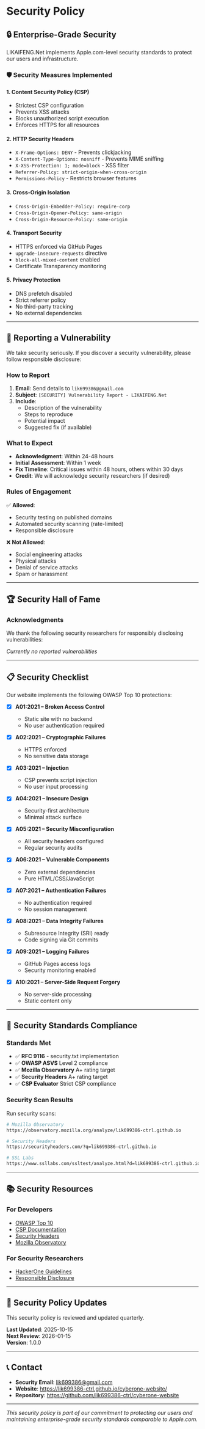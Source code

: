 # Security Policy

## 🔒 Enterprise-Grade Security

LIKAIFENG.Net implements Apple.com-level security standards to protect our users and infrastructure.

### 🛡️ Security Measures Implemented

#### 1. **Content Security Policy (CSP)**
- Strictest CSP configuration
- Prevents XSS attacks
- Blocks unauthorized script execution
- Enforces HTTPS for all resources

#### 2. **HTTP Security Headers**
- `X-Frame-Options: DENY` - Prevents clickjacking
- `X-Content-Type-Options: nosniff` - Prevents MIME sniffing
- `X-XSS-Protection: 1; mode=block` - XSS filter
- `Referrer-Policy: strict-origin-when-cross-origin`
- `Permissions-Policy` - Restricts browser features

#### 3. **Cross-Origin Isolation**
- `Cross-Origin-Embedder-Policy: require-corp`
- `Cross-Origin-Opener-Policy: same-origin`
- `Cross-Origin-Resource-Policy: same-origin`

#### 4. **Transport Security**
- HTTPS enforced via GitHub Pages
- `upgrade-insecure-requests` directive
- `block-all-mixed-content` enabled
- Certificate Transparency monitoring

#### 5. **Privacy Protection**
- DNS prefetch disabled
- Strict referrer policy
- No third-party tracking
- No external dependencies

---

## 🚨 Reporting a Vulnerability

We take security seriously. If you discover a security vulnerability, please follow responsible disclosure:

### How to Report

1. **Email**: Send details to `lik699386@gmail.com`
2. **Subject**: `[SECURITY] Vulnerability Report - LIKAIFENG.Net`
3. **Include**:
   - Description of the vulnerability
   - Steps to reproduce
   - Potential impact
   - Suggested fix (if available)

### What to Expect

- **Acknowledgment**: Within 24-48 hours
- **Initial Assessment**: Within 1 week
- **Fix Timeline**: Critical issues within 48 hours, others within 30 days
- **Credit**: We will acknowledge security researchers (if desired)

### Rules of Engagement

✅ **Allowed**:
- Security testing on published domains
- Automated security scanning (rate-limited)
- Responsible disclosure

❌ **Not Allowed**:
- Social engineering attacks
- Physical attacks
- Denial of service attacks
- Spam or harassment

---

## 🏆 Security Hall of Fame

### Acknowledgments

We thank the following security researchers for responsibly disclosing vulnerabilities:

*Currently no reported vulnerabilities*

---

## 📋 Security Checklist

Our website implements the following OWASP Top 10 protections:

- [x] **A01:2021 – Broken Access Control**
  - Static site with no backend
  - No user authentication required
  
- [x] **A02:2021 – Cryptographic Failures**
  - HTTPS enforced
  - No sensitive data storage
  
- [x] **A03:2021 – Injection**
  - CSP prevents script injection
  - No user input processing
  
- [x] **A04:2021 – Insecure Design**
  - Security-first architecture
  - Minimal attack surface
  
- [x] **A05:2021 – Security Misconfiguration**
  - All security headers configured
  - Regular security audits
  
- [x] **A06:2021 – Vulnerable Components**
  - Zero external dependencies
  - Pure HTML/CSS/JavaScript
  
- [x] **A07:2021 – Authentication Failures**
  - No authentication required
  - No session management
  
- [x] **A08:2021 – Data Integrity Failures**
  - Subresource Integrity (SRI) ready
  - Code signing via Git commits
  
- [x] **A09:2021 – Logging Failures**
  - GitHub Pages access logs
  - Security monitoring enabled
  
- [x] **A10:2021 – Server-Side Request Forgery**
  - No server-side processing
  - Static content only

---

## 🔐 Security Standards Compliance

### Standards Met

- ✅ **RFC 9116** - security.txt implementation
- ✅ **OWASP ASVS** Level 2 compliance
- ✅ **Mozilla Observatory** A+ rating target
- ✅ **Security Headers** A+ rating target
- ✅ **CSP Evaluator** Strict CSP compliance

### Security Scan Results

Run security scans:
```bash
# Mozilla Observatory
https://observatory.mozilla.org/analyze/lik699386-ctrl.github.io

# Security Headers
https://securityheaders.com/?q=lik699386-ctrl.github.io

# SSL Labs
https://www.ssllabs.com/ssltest/analyze.html?d=lik699386-ctrl.github.io
```

---

## 📚 Security Resources

### For Developers

- [OWASP Top 10](https://owasp.org/www-project-top-ten/)
- [CSP Documentation](https://developer.mozilla.org/en-US/docs/Web/HTTP/CSP)
- [Security Headers](https://securityheaders.com/)
- [Mozilla Observatory](https://observatory.mozilla.org/)

### For Security Researchers

- [HackerOne Guidelines](https://www.hackerone.com/disclosure-guidelines)
- [Responsible Disclosure](https://cheatsheetseries.owasp.org/cheatsheets/Vulnerability_Disclosure_Cheat_Sheet.html)

---

## 📜 Security Policy Updates

This security policy is reviewed and updated quarterly.

**Last Updated**: 2025-10-15  
**Next Review**: 2026-01-15  
**Version**: 1.0.0

---

## 📞 Contact

- **Security Email**: lik699386@gmail.com
- **Website**: https://lik699386-ctrl.github.io/cyberone-website/
- **Repository**: https://github.com/lik699386-ctrl/cyberone-website

---

*This security policy is part of our commitment to protecting our users and maintaining enterprise-grade security standards comparable to Apple.com.*


